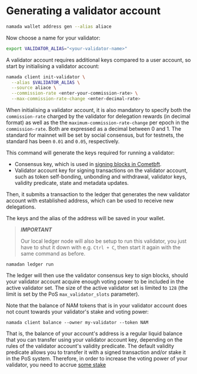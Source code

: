 # Generating a validator account

```bash
namada wallet address gen --alias aliace
```

Now choose a name for your validator:

```bash
export VALIDATOR_ALIAS="<your-validator-name>"
```

A validator account requires additional keys compared to a user account, so start by initialising a validator account:

```bash
namada client init-validator \
  --alias $VALIDATOR_ALIAS \
  --source aliace \
  --commission-rate <enter-your-commission-rate> \
  --max-commission-rate-change <enter-decimal-rate>
```

When initialising a validator account, it is also mandatory to specify both the `commission-rate` charged by the validator for delegation rewards (in decimal format) as well as the the `maximum-commission-rate-change` per epoch in the `commission-rate`. Both are expressed as a decimal between 0 and 1. The standard for mainnet will be set by social consensus, but for testnets, the standard has been `0.01` and `0.05`, respectively. 

This command will generate the keys required for running a validator:

- Consensus key, which is used in [signing blocks in Cometbft](https://docs.cometbft.com/master/nodes/validators.html#validator-keys).
- Validator account key for signing transactions on the validator account, such as token self-bonding, unbonding and withdrawal, validator keys, validity predicate, state and metadata updates.

Then, it submits a transaction to the ledger that generates the new validator account with established address, which can be used to receive new delegations.

The keys and the alias of the address will be saved in your wallet. 

> ***IMPORTANT***
>
> Our local ledger node will also be setup to run this validator, you just have to shut it down with e.g. `Ctrl + C`, then start it again with the same command as before.

```shell
namadan ledger run
```

The ledger will then use the validator consensus key to sign blocks, should your validator account acquire enough voting power to be included in the active validator set. The size of the active validator set is limited to `128` (the limit is set by the PoS `max_validator_slots` parameter).

Note that the balance of NAM tokens that is in your validator account does not count towards your validator's stake and voting power:

```shell
namada client balance --owner my-validator --token NAM
```

That is, the balance of your account's address is a regular liquid balance that you can transfer using your validator account key, depending on the rules of the validator account's validity predicate. The default validity predicate allows you to transfer it with a signed transaction and/or stake it in the PoS system. Therefore, in order to increase the voting power of your validator, you need to accrue [some stake](./staking.md)

